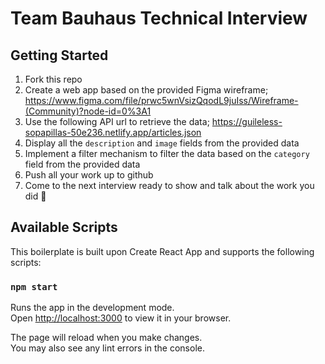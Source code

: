 # Team Bauhaus Technical Interview

## Getting Started

1. Fork this repo
2. Create a web app based on the provided Figma wireframe; https://www.figma.com/file/prwc5wnVsizQqodL9juIss/Wireframe-(Community)?node-id=0%3A1
3. Use the following API url to retrieve the data; https://guileless-sopapillas-50e236.netlify.app/articles.json
4. Display all the `description` and `image` fields from the provided data
5. Implement a filter mechanism to filter the data based on the `category` field from the provided data
6. Push all your work up to github
7. Come to the next interview ready to show and talk about the work you did 🙂

## Available Scripts

This boilerplate is built upon Create React App and supports the following scripts:

### `npm start`

Runs the app in the development mode.\
Open [http://localhost:3000](http://localhost:3000) to view it in your browser.

The page will reload when you make changes.\
You may also see any lint errors in the console.
